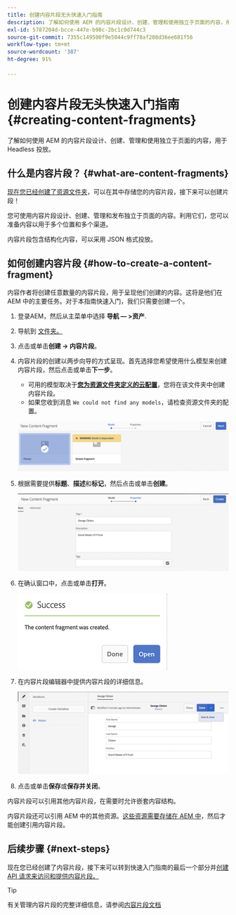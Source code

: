 ```yaml
---
title: 创建内容片段无头快速入门指南
description: 了解如何使用 AEM 的内容片段设计、创建、管理和使用独立于页面的内容，用于 Headless 投放。
exl-id: 5787204d-bcce-447e-b98c-2bc1c0d744c3
source-git-commit: 7355c149500f9e5044c9ff78af208d36ee681f56
workflow-type: tm+mt
source-wordcount: '387'
ht-degree: 91%

---
```


# 创建内容片段无头快速入门指南 {#creating-content-fragments}

了解如何使用 AEM 的内容片段设计、创建、管理和使用独立于页面的内容，用于 Headless 投放。

## 什么是内容片段？ {#what-are-content-fragments}

[现在您已经创建了资源文件夹](create-assets-folder.md)，可以在其中存储您的内容片段，接下来可以创建片段！

您可使用内容片段设计、创建、管理和发布独立于页面的内容。利用它们，您可以准备内容以用于多个位置和多个渠道。

内容片段包含结构化内容，可以采用 JSON 格式投放。

## 如何创建内容片段 {#how-to-create-a-content-fragment}

内容作者将创建任意数量的内容片段，用于呈现他们创建的内容。这将是他们在 AEM 中的主要任务。对于本指南快速入门，我们只需要创建一个。

1. 登录AEM，然后从主菜单中选择 **导航 — >资产**.
1. 导航到 [文件夹。](create-assets-folder.md)
1. 点击或单击&#x200B;**创建 -> 内容片段**。
1. 内容片段的创建以两步向导的方式呈现。首先选择您希望使用什么模型来创建内容片段，然后点击或单击&#x200B;**下一步**。
   * 可用的模型取决于&#x200B;[**您为资源文件夹定义的云配置**](create-assets-folder.md)，您将在该文件夹中创建内容片段。
   * 如果您收到消息 `We could not find any models`，请检查资源文件夹的配置。

   ![选择内容片段模型](assets/content-fragment-model-select.png)
1. 根据需要提供&#x200B;**标题**、**描述**&#x200B;和&#x200B;**标记**，然后点击或单击&#x200B;**创建**。

   ![创建内容片段](assets/content-fragment-create.png)
1. 在确认窗口中，点击或单击&#x200B;**打开**。

   ![内容片段创建确认](assets/content-fragment-confirmation.png)
1. 在内容片段编辑器中提供内容片段的详细信息。

   ![内容片段编辑器](assets/content-fragment-edit.png)
1. 点击或单击&#x200B;**保存**&#x200B;或&#x200B;**保存并关闭**。

内容片段可以引用其他内容片段，在需要时允许嵌套内容结构。

内容片段还可以引用 AEM 中的其他资源。[这些资源需要存储在 AEM 中](/help/assets/manage-assets.md)，然后才能创建引用内容片段。

## 后续步骤 {#next-steps}

现在您已经创建了内容片段，接下来可以转到快速入门指南的最后一个部分并[创建 API 请求来访问和提供内容片段。](create-api-request.md)

>[!TIP]
>
>有关管理内容片段的完整详细信息，请参阅[内容片段文档](/help/assets/content-fragments/content-fragments.md)
